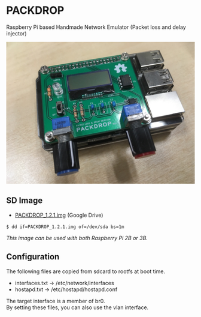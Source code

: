 # PACKDROP

Raspberry Pi based Handmade Network Emulator (Packet loss and delay injector)

<img src="doc/packdrop.jpg" width="640" />

## SD Image

+ [PACKDROP_1.2.1.img](https://drive.google.com/file/d/0ByIrBGkSig1Pb3QyajJXTXBhd1U/view?usp=sharing) (Google Drive)

```
$ dd if=PACKDROP_1.2.1.img of=/dev/sda bs=1m
```

*This image can be used with both Raspberry Pi 2B or 3B.*

## Configuration

The following files are copied from sdcard to rootfs at boot time.

- interfaces.txt -> /etc/network/interfaces
- hostapd.txt -> /etc/hostapd/hostapd.conf

The target interface is a member of br0.<br/>
By setting these files, you can also use the vlan interface.
